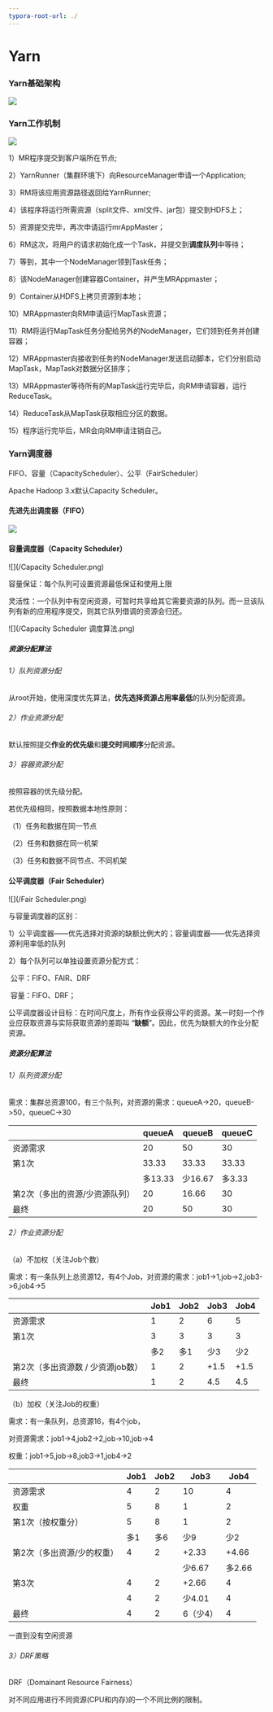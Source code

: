 ```yaml
---
typora-root-url: ./
---
```


# Yarn

### Yarn基础架构

![](/yarn基础架构.png)

### Yarn工作机制

![](/yarn工作机制.png)

1）MR程序提交到客户端所在节点;

2）YarnRunner（集群环境下）向ResourceManager申请一个Application;

3）RM将该应用资源路径返回给YarnRunner;

4）该程序将运行所需资源（split文件、xml文件、jar包）提交到HDFS上；

5）资源提交完毕，再次申请运行mrAppMaster；

6）RM这次，将用户的请求初始化成一个Task，并提交到**调度队列**中等待；

7）等到，其中一个NodeManager领到Task任务；

8）该NodeManager创建容器Container，并产生MRAppmaster；

9）Container从HDFS上拷贝资源到本地；

10）MRAppmaster向RM申请运行MapTask资源；

11）RM将运行MapTask任务分配给另外的NodeManager，它们领到任务并创建容器；

12）MRAppmaster向接收到任务的NodeManager发送启动脚本，它们分别启动MapTask，MapTask对数据分区排序；

13）MRAppmaster等待所有的MapTask运行完毕后，向RM申请容器，运行ReduceTask。

14）ReduceTask从MapTask获取相应分区的数据。

15）程序运行完毕后，MR会向RM申请注销自己。



### Yarn调度器

FIFO、容量（CapacityScheduler）、公平（FairScheduler）

Apache Hadoop 3.x默认Capacity Scheduler。

#### 先进先出调度器（FIFO）

![](/FIFO.png)

#### 容量调度器（Capacity Scheduler）

![](/Capacity Scheduler.png)

容量保证：每个队列可设置资源最低保证和使用上限

灵活性：一个队列中有空闲资源，可暂时共享给其它需要资源的队列。而一旦该队列有新的应用程序提交，则其它队列借调的资源会归还。



![](/Capacity Scheduler 调度算法.png)

##### 资源分配算法

###### 1）队列资源分配

从root开始，使用深度优先算法，**优先选择资源占用率最低**的队列分配资源。

###### 2）作业资源分配

默认按照提交**作业的优先级**和**提交时间顺序**分配资源。

###### 3）容器资源分配

按照容器的优先级分配。

若优先级相同，按照数据本地性原则：

（1）任务和数据在同一节点

（2）任务和数据在同一机架

（3）任务和数据不同节点、不同机架



#### 公平调度器（Fair Scheduler）

![](/Fair Scheduler.png)

与容量调度器的区别：

1）公平调度器——优先选择对资源的缺额比例大的；容量调度器——优先选择资源利用率低的队列

2）每个队列可以单独设置资源分配方式：

​		公平：FIFO、FAIR、DRF

​		容量：FIFO、DRF；

公平调度器设计目标：在时间尺度上，所有作业获得公平的资源。某一时刻一个作业应获取资源与实际获取资源的差距叫 “**缺额**”。因此，优先为缺额大的作业分配资源。

##### 资源分配算法

###### 1）队列资源分配

需求：集群总资源100，有三个队列，对资源的需求：queueA->20，queueB->50，queueC->30

|                                | queueA  | queueB  | queueC |
| ------------------------------ | ------- | ------- | ------ |
| 资源需求                       | 20      | 50      | 30     |
| 第1次                          | 33.33   | 33.33   | 33.33  |
|                                | 多13.33 | 少16.67 | 多3.33 |
| 第2次（多出的资源/少资源队列） | 20      | 16.66   | 30     |
| 最终                           | 20      | 50      | 30     |



###### 2）作业资源分配

（a）不加权（关注Job个数）

需求：有一条队列上总资源12，有4个Job，对资源的需求：job1->1,job->2,job3->6,job4->5

|                                   | Job1 | Job2 | Job3 | Job4 |
| --------------------------------- | ---- | ---- | ---- | ---- |
| 资源需求                          | 1    | 2    | 6    | 5    |
| 第1次                             | 3    | 3    | 3    | 3    |
|                                   | 多2  | 多1  | 少3  | 少2  |
| 第2次（多出资源数 / 少资源job数） | 1    | 2    | +1.5 | +1.5 |
| 最终                              | 1    | 2    | 4.5  | 4.5  |



（b）加权（关注Job的权重）

需求：有一条队列，总资源16，有4个job，

对资源需求：job1->4,job2->2,job->10,job->4

权重：job1->5,job->8,job3->1,job4->2

|                            | Job1 | Job2 | Job3     | Job4   |
| -------------------------- | ---- | ---- | -------- | ------ |
| 资源需求                   | 4    | 2    | 10       | 4      |
| 权重                       | 5    | 8    | 1        | 2      |
| 第1次（按权重分）          | 5    | 8    | 1        | 2      |
|                            | 多1  | 多6  | 少9      | 少2    |
| 第2次（多出资源/少的权重） | 4    | 2    | +2.33    | +4.66  |
|                            |      |      | 少6.67   | 多2.66 |
| 第3次                      | 4    | 2    | +2.66    | 4      |
|                            | 4    | 2    | 少4.01   | 4      |
| 最终                       | 4    | 2    | 6（少4） | 4      |

一直到没有空闲资源



###### 3）DRF策略

DRF（Domainant Resource Fairness）

对不同应用进行不同资源(CPU和内存)的一个不同比例的限制。
